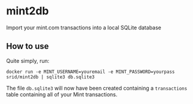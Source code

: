 mint2db
=======

Import your mint.com transactions into a local SQLite database

How to use
----------

Quite simply, run:

```
docker run -e MINT_USERNAME=youremail -e MINT_PASSWORD=yourpass srid/mint2db | sqlite3 db.sqlite3
```

The file `db.sqlite3` will now have been created containing a
`transactions` table containing all of your Mint transactions.
